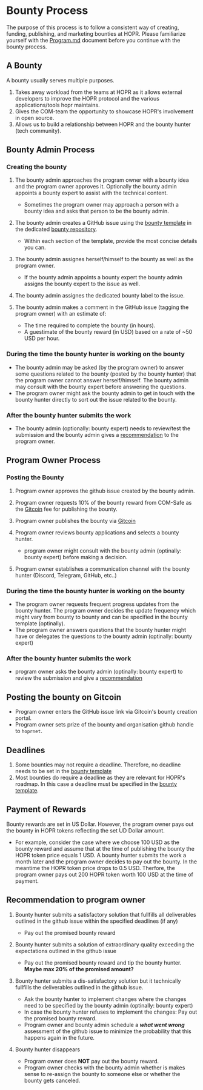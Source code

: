 # Bounty Process

The purpose of this process is to follow a consistent way of creating, funding, publishing, and marketing bounties at HOPR. Please familiarize yourself with the [Program.md](https://github.com/hoprnet/bounties-hoprnet-org/blob/main/PROGRAM.md) document before you continue with the bounty process.

## A Bounty

A bounty usually serves multiple purposes.

1. Takes away workload from the teams at HOPR as it allows external developers to improve the HOPR protocol and the various applications/tools hopr maintains.
2. Gives the COM-team the opportunity to showcase HOPR's involvement in open source.
3. Allows us to build a relationship between HOPR and the bounty hunter (tech community).

## Bounty Admin Process

### Creating the bounty

1. The bounty admin approaches the program owner with a bounty idea and the program owner approves it. Optionally the bounty admin appoints a bounty expert to assist with the technical content.
   - Sometimes the program owner may approach a person with a bounty idea and asks that person to be the bounty admin.
2. The bounty admin creates a GitHub issue using the [bounty template](https://github.com/hoprnet/hopr-bounty-submission/blob/main/.github/ISSUE_TEMPLATE/bounty-issue-template-.md) in the dedicated [bounty repository](https://github.com/hoprnet/hopr-bounty-submission).
   - Within each section of the template, provide the most concise details you can.
3. The bounty admin assignes herself/himself to the bounty as well as the program owner.
   - If the bounty admin appoints a bounty expert the bounty admin assigns the bounty expert to the issue as well.
4. The bounty admin assignes the dedicated bounty label to the issue.

5. The bounty admin makes a comment in the GitHub issue (tagging the program owner) with an estimate of:
   - The time required to complete the bounty (in hours).
   - A guestimate of the bounty reward (in USD) based on a rate of ~50 USD per hour.

### During the time the bounty hunter is working on the bounty

- The bounty admin may be asked (by the program owner) to answer some questions related to the bounty (posted by the bounty hunter) that the program owner cannot answer herself/himself. The bounty admin may consult with the bounty expert before answering the questions.
- The program owner might ask the bounty admin to get in touch with the bounty hunter directly to sort out the issue related to the bounty.

### After the bounty hunter submits the work

- The bounty admin (optionally: bounty expert) needs to review/test the submission and the bounty admin gives a [recommendation](#Recommendation-to-program-owner) to the program owner.

## Program Owner Process

### Posting the Bounty

1. Program owner approves the github issue created by the bounty admin.

2. Program owner requests 10% of the bounty reward from COM-Safe as the [Gitcoin](https://gitcoin.co/) fee for publishing the bounty.

3. Program owner publishes the bounty via [Gitcoin](https://gitcoin.co/)

4. Program owner reviews bounty applications and selects a bounty hunter.

   - program owner might consult with the bounty admin (optinally: bounty expert) before making a decision.

5. Program owner establishes a communication channel with the bounty hunter (Discord, Telegram, GitHub, etc..)

### During the time the bounty hunter is working on the bounty

- The program owner requests frequent progress updates from the bounty hunter. The program owner decides the update frequency which might vary from bounty to bounty and can be specified in the bounty template (optinally).
- The program owner answers questions that the bounty hunter might have or delegates the questions to the bounty admin (optinally: bounty expert)

### After the bounty hunter submits the work

- program owner asks the bounty admin (optinally: bounty expert) to review the submission and give a [recommendation](#Recommendation-to-program-owner)

## Posting the bounty on Gitcoin

- Program owner enters the GitHub issue link via Gitcoin's bounty creation portal.
- Program owner sets prize of the bounty and organisation github handle to `hoprnet`.

## Deadlines

1. Some bounties may not require a deadline. Therefore, no deadline needs to be set in the [bounty template](https://github.com/hoprnet/hopr-bounty-submission/blob/main/.github/ISSUE_TEMPLATE/bounty-issue-template-.md)
2. Most bounties do require a deadline as they are relevant for HOPR's roadmap. In this case a deadline must be specified in the [bounty template](https://github.com/hoprnet/hopr-bounty-submission/blob/main/.github/ISSUE_TEMPLATE/bounty-issue-template-.md).

## Payment of Rewards

Bounty rewards are set in US Dollar. However, the program owner pays out the bounty in HOPR tokens reflecting the set UD Dollar amount.

- For example, consider the case where we choose 100 USD as the bounty reward and assume that at the time of publishing the bounty the HOPR token price equals 1 USD. A bounty hunter submits the work a month later and the program owner decides to pay out the bounty. In the meantime the HOPR token price drops to 0.5 USD. Therfore, the program owner pays out 200 HOPR token worth 100 USD at the time of payment.

## Recommendation to program owner

1. Bounty hunter submits a satisfactory solution that fullfills all deliverables outlined in the github issue within the specified deadlines (if any)

   - Pay out the promised bounty reward

2. Bounty hunter submits a solution of extraordinary quality exceeding the expectations outlined in the github issue

   - Pay out the promised bounty reward and tip the bounty hunter. **Maybe max 20% of the promised amount?**

3. Bounty hunter submits a dis-satisfactory solution but it technically fullfills the deliverables outlined in the github issue.

   - Ask the bounty hunter to implement changes where the changes need to be specified by the bounty admin (optinally: bounty expert)
   - In case the bounty hunter refuses to implement the changes: Pay out the promised bounty reward.
   - Program owner and bounty admin schedule a **_what went wrong_** assessment of the github issue to minimize the probability that this happens again in the future.

4. Bounty hunter disappears
   - Program owner does **NOT** pay out the bounty reward.
   - Program owner checks with the bounty admin whether is makes sense to re-assign the bounty to someone else or whether the bounty gets canceled.
